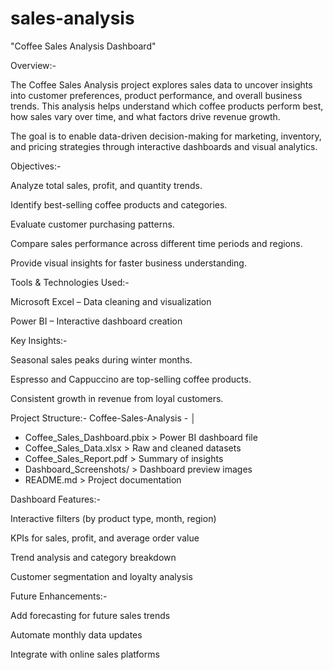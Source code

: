 # sales-analysis
 "Coffee Sales Analysis Dashboard"

 Overview:-

The Coffee Sales Analysis project explores sales data to uncover insights into customer preferences, product performance, and overall business trends.
This analysis helps understand which coffee products perform best, how sales vary over time, and what factors drive revenue growth.

The goal is to enable data-driven decision-making for marketing, inventory, and pricing strategies through interactive dashboards and visual analytics.

 Objectives:-

Analyze total sales, profit, and quantity trends.

Identify best-selling coffee products and categories.

Evaluate customer purchasing patterns.

Compare sales performance across different time periods and regions.

Provide visual insights for faster business understanding.

 Tools & Technologies Used:-

Microsoft Excel – Data cleaning and visualization

Power BI – Interactive dashboard creation

 Key Insights:-

Seasonal sales peaks during winter months.

Espresso and Cappuccino are top-selling coffee products.

Consistent growth in revenue from loyal customers.

 Project Structure:-
 Coffee-Sales-Analysis -
│
-  Coffee_Sales_Dashboard.pbix        > Power BI dashboard file
-  Coffee_Sales_Data.xlsx             > Raw and cleaned datasets
-  Coffee_Sales_Report.pdf            > Summary of insights
-  Dashboard_Screenshots/             > Dashboard preview images
-  README.md                          > Project documentation

 Dashboard Features:-

Interactive filters (by product type, month, region)

KPIs for sales, profit, and average order value

Trend analysis and category breakdown

Customer segmentation and loyalty analysis

 Future Enhancements:-

Add forecasting for future sales trends

Automate monthly data updates

Integrate with online sales platforms
